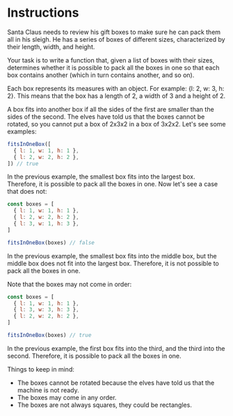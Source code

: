 # Instructions

Santa Claus needs to review his gift boxes to make sure he can pack them all in his sleigh. He has a series of boxes of different sizes, characterized by their length, width, and height.

Your task is to write a function that, given a list of boxes with their sizes, determines whether it is possible to pack all the boxes in one so that each box contains another (which in turn contains another, and so on).

Each box represents its measures with an object. For example: {l: 2, w: 3, h: 2}. This means that the box has a length of 2, a width of 3 and a height of 2.

A box fits into another box if all the sides of the first are smaller than the sides of the second. The elves have told us that the boxes cannot be rotated, so you cannot put a box of 2x3x2 in a box of 3x2x2. Let's see some examples:

```js
fitsInOneBox([
  { l: 1, w: 1, h: 1 },
  { l: 2, w: 2, h: 2 },
]) // true
```

In the previous example, the smallest box fits into the largest box. Therefore, it is possible to pack all the boxes in one. Now let's see a case that does not:

```js
const boxes = [
  { l: 1, w: 1, h: 1 },
  { l: 2, w: 2, h: 2 },
  { l: 3, w: 1, h: 3 },
]

fitsInOneBox(boxes) // false
```

In the previous example, the smallest box fits into the middle box, but the middle box does not fit into the largest box. Therefore, it is not possible to pack all the boxes in one.

Note that the boxes may not come in order:

```js
const boxes = [
  { l: 1, w: 1, h: 1 },
  { l: 3, w: 3, h: 3 },
  { l: 2, w: 2, h: 2 },
]

fitsInOneBox(boxes) // true
```

In the previous example, the first box fits into the third, and the third into the second. Therefore, it is possible to pack all the boxes in one.

Things to keep in mind:

- The boxes cannot be rotated because the elves have told us that the machine is not ready.
- The boxes may come in any order.
- The boxes are not always squares, they could be rectangles.
